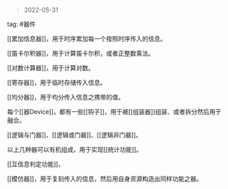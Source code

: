 
> 2022-05-31

 
tag: #器件

[[累加信息器]]，用于时序累加每一个按照时序传入的信息。

[[笛卡尔积器]]，用于计算笛卡尔积，或者正整数乘法。



[[对数计算器]]，用于计算对数。

[[寄存器]]，用于临时存储传入信息。

[[均分器]]，用于均分传入信息之携带的值。

每个[[器Device]]，都有一些[[钩子]]，用于被[[组装器]]组装、或者拆分然后用于融合。

[[逻辑与门器]]、[[逻辑或门器]]、[[逻辑非门器]]。

以上几种器可以有机组成，用于实现[[统计功能]]。

[[互信息判定功能]]，

[[模仿器]]，用于复刻传入的信息，然后用自身资源构造出同样功能之器。

